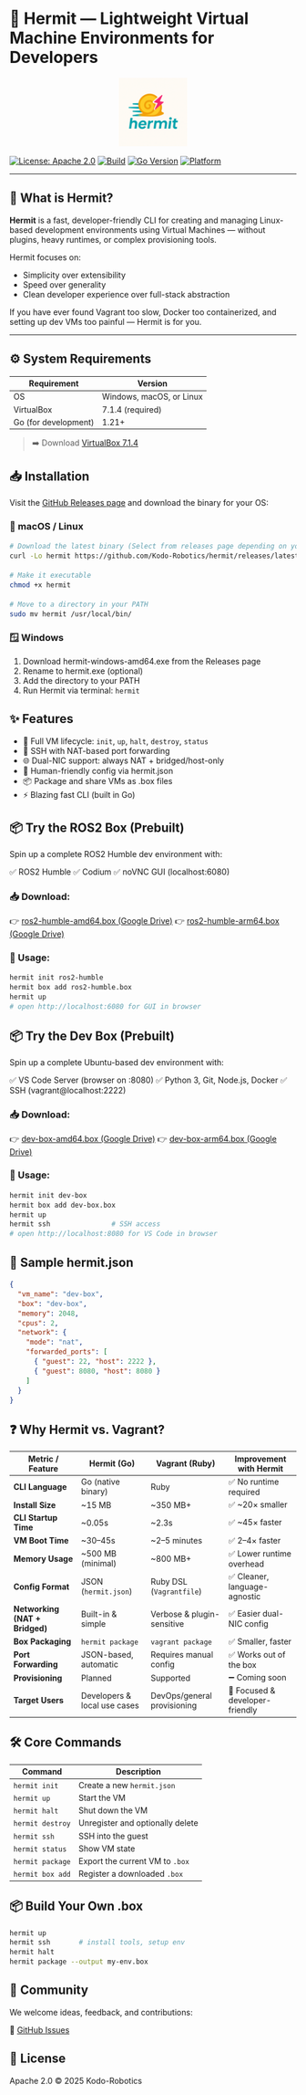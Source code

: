 # 🐚 Hermit — Lightweight Virtual Machine Environments for Developers

<p align="center">
  <img src="assets/logo.png" width="120" alt="Hermit Logo"/>
</p>

[![License: Apache 2.0](https://img.shields.io/badge/license-Apache%202.0-blue.svg)](LICENSE)
[![Build](https://img.shields.io/badge/build-passing-brightgreen)]()
[![Go Version](https://img.shields.io/badge/go-1.24-blue.svg)](https://golang.org/dl/)
[![Platform](https://img.shields.io/badge/platform-linux%20%7C%20macOS%20%7C%20windows-lightgrey)]()

---

## 🧠 What is Hermit?

**Hermit** is a fast, developer-friendly CLI for creating and managing Linux-based development environments using Virtual Machines — without plugins, heavy runtimes, or complex provisioning tools.

Hermit focuses on:

- Simplicity over extensibility
- Speed over generality
- Clean developer experience over full-stack abstraction

If you have ever found Vagrant too slow, Docker too containerized, and setting up dev VMs too painful — Hermit is for you.

---

## ⚙️ System Requirements

| Requirement      | Version                     |
|------------------|------------------------------|
| OS               | Windows, macOS, or Linux     |
| VirtualBox       | 7.1.4 (required)             |
| Go (for development)   | 1.21+                        |


> ➡️ Download [VirtualBox 7.1.4](https://download.virtualbox.org/virtualbox/7.1.4/)

## 📥 Installation

Visit the [GitHub Releases page](https://github.com/Kodo-Robotics/hermit/releases) and download the binary for your OS:

### 🔧 macOS / Linux

```bash
# Download the latest binary (Select from releases page depending on your system)
curl -Lo hermit https://github.com/Kodo-Robotics/hermit/releases/latest/download/hermit-linux-amd64

# Make it executable
chmod +x hermit

# Move to a directory in your PATH
sudo mv hermit /usr/local/bin/
```

### 🪟 Windows

1. Download hermit-windows-amd64.exe from the Releases page
2. Rename to hermit.exe (optional)
3. Add the directory to your PATH
4. Run Hermit via terminal: `hermit`


## ✨ Features

- 🧰 Full VM lifecycle: `init`, `up`, `halt`, `destroy`, `status`
- 🔐 SSH with NAT-based port forwarding
- 🌐 Dual-NIC support: always NAT + bridged/host-only
- 🧠 Human-friendly config via hermit.json
- 📦 Package and share VMs as .box files
- ⚡ Blazing fast CLI (built in Go)

## 📦 Try the ROS2 Box (Prebuilt)

Spin up a complete ROS2 Humble dev environment with:

✅ ROS2 Humble
✅ Codium
✅ noVNC GUI (localhost:6080)

### 📥 Download:
👉 [ros2-humble-amd64.box (Google Drive)](https://drive.google.com/file/d/1jnvDkELTvB8j5azmaAQNRagf9WPDtIZr/view?usp=share_link)
👉 [ros2-humble-arm64.box (Google Drive)](https://drive.google.com/file/d/1yP6OsV9DLgnG4Qs1H632AxcGOpE-G0Qz/view?usp=share_link)

### 🔧 Usage:

```bash
hermit init ros2-humble
hermit box add ros2-humble.box
hermit up
# open http://localhost:6080 for GUI in browser
```

## 📦 Try the Dev Box (Prebuilt)

Spin up a complete Ubuntu-based dev environment with:

✅ VS Code Server (browser on :8080)
✅ Python 3, Git, Node.js, Docker
✅ SSH (vagrant@localhost:2222)

### 📥 Download:
👉 [dev-box-amd64.box (Google Drive)](https://drive.google.com/file/d/1Vd5e3S0KVM4FsozeRlHT2T7krWCM0lXW/view?usp=share_link)
👉 [dev-box-arm64.box (Google Drive)](https://drive.google.com/file/d/1bQJrzbXTuGISAtVtvtr58o-bASbXsyG4/view?usp=share_link)

### 🔧 Usage:

```bash
hermit init dev-box
hermit box add dev-box.box
hermit up
hermit ssh               # SSH access
# open http://localhost:8080 for VS Code in browser
```

## 🧙 Sample hermit.json

```json
{
  "vm_name": "dev-box",
  "box": "dev-box",
  "memory": 2048,
  "cpus": 2,
  "network": {
    "mode": "nat",
    "forwarded_ports": [
      { "guest": 22, "host": 2222 },
      { "guest": 8080, "host": 8080 }
    ]
  }
}
```

## ❓ Why Hermit vs. Vagrant?

| Metric / Feature         | Hermit (Go)                 | Vagrant (Ruby)             | Improvement with Hermit      |
|--------------------------|-----------------------------|-----------------------------|-------------------------------|
| **CLI Language**         | Go (native binary)          | Ruby                        | ✅ No runtime required         |
| **Install Size**         | ~15 MB                      | ~350 MB+                    | ✅ ~20× smaller                |
| **CLI Startup Time**     | ~0.05s                      | ~2.3s                       | ✅ ~45× faster                 |
| **VM Boot Time**         | ~30–45s                     | ~2–5 minutes                | ✅ 2–4× faster                 |
| **Memory Usage**         | ~500 MB (minimal)           | ~800 MB+                    | ✅ Lower runtime overhead      |
| **Config Format**        | JSON (`hermit.json`)        | Ruby DSL (`Vagrantfile`)    | ✅ Cleaner, language-agnostic  |
| **Networking (NAT + Bridged)** | Built-in & simple       | Verbose & plugin-sensitive  | ✅ Easier dual-NIC config      |
| **Box Packaging**        | `hermit package`            | `vagrant package`           | ✅ Smaller, faster             |
| **Port Forwarding**      | JSON-based, automatic       | Requires manual config      | ✅ Works out of the box        |
| **Provisioning**         | Planned                     | Supported                   | ➖ Coming soon                 |
| **Target Users**         | Developers & local use cases| DevOps/general provisioning | 🎯 Focused & developer-friendly |



## 🛠 Core Commands

| Command           | Description                          |
|-------------------|--------------------------------------|
| `hermit init`     | Create a new `hermit.json`           |
| `hermit up`       | Start the VM                         |
| `hermit halt`     | Shut down the VM                     |
| `hermit destroy`  | Unregister and optionally delete     |
| `hermit ssh`      | SSH into the guest                   |
| `hermit status`   | Show VM state                        |
| `hermit package`  | Export the current VM to `.box`      |
| `hermit box add`  | Register a downloaded `.box`         |

## 📦 Build Your Own .box

```bash
hermit up
hermit ssh       # install tools, setup env
hermit halt
hermit package --output my-env.box
```

## 👥 Community

We welcome ideas, feedback, and contributions:

🐛 [GitHub Issues](https://github.com/Kodo-Robotics/hermit/issues)

## 📄 License

Apache 2.0 © 2025 Kodo-Robotics